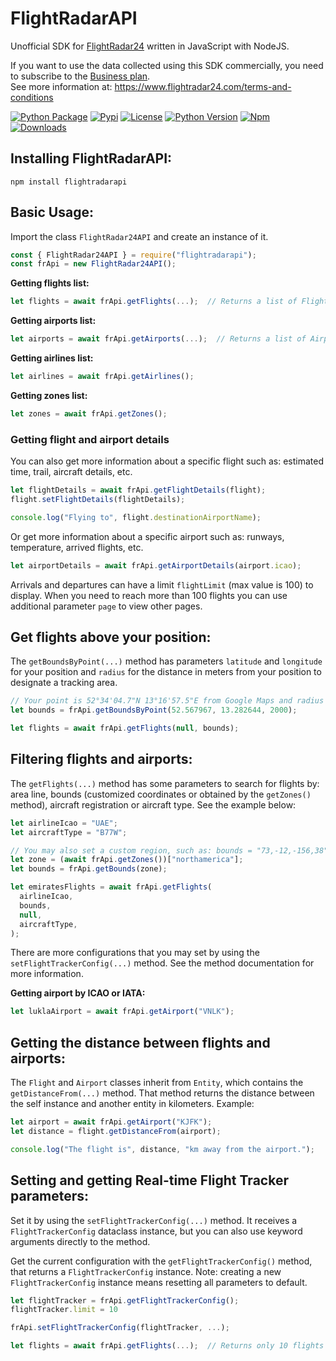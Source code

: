# FlightRadarAPI

Unofficial SDK for [FlightRadar24](https://www.flightradar24.com/) written in JavaScript with NodeJS.

If you want to use the data collected using this SDK commercially, you need to subscribe to the [Business plan](https://www.flightradar24.com/premium/).</br>
See more information at: https://www.flightradar24.com/terms-and-conditions

[![Python Package](https://github.com/JeanExtreme002/FlightRadarAPI/workflows/Python%20Package/badge.svg)](https://github.com/JeanExtreme002/FlightRadarAPI/actions)
[![Pypi](https://img.shields.io/pypi/v/FlightRadarAPI?logo=pypi)](https://pypi.org/project/FlightRadarAPI/)
[![License](https://img.shields.io/pypi/l/FlightRadarAPI)](https://github.com/JeanExtreme002/FlightRadarAPI)
[![Python Version](https://img.shields.io/badge/python-3.7+-8A2BE2)](https://pypi.org/project/FlightRadarAPI/)
[![Npm](https://img.shields.io/npm/v/flightradarapi?logo=npm&color=red)](https://www.npmjs.com/package/flightradarapi)
[![Downloads](https://static.pepy.tech/personalized-badge/flightradarapi?period=total&units=international_system&left_color=grey&right_color=orange&left_text=Downloads)](https://pypi.org/project/FlightRadarAPI/)

## Installing FlightRadarAPI:

```
npm install flightradarapi
```

## Basic Usage:

Import the class `FlightRadar24API` and create an instance of it.

```javascript
const { FlightRadar24API } = require("flightradarapi");
const frApi = new FlightRadar24API();
```

**Getting flights list:**

```javascript
let flights = await frApi.getFlights(...);  // Returns a list of Flight objects
```

**Getting airports list:**

```javascript
let airports = await frApi.getAirports(...);  // Returns a list of Airport objects
```

**Getting airlines list:**

```javascript
let airlines = await frApi.getAirlines();
```

**Getting zones list:**

```javascript
let zones = await frApi.getZones();
```

### Getting flight and airport details

You can also get more information about a specific flight such as: estimated time, trail, aircraft details, etc.

```javascript
let flightDetails = await frApi.getFlightDetails(flight);
flight.setFlightDetails(flightDetails);

console.log("Flying to", flight.destinationAirportName);
```

Or get more information about a specific airport such as: runways, temperature, arrived flights, etc.

```javascript
let airportDetails = await frApi.getAirportDetails(airport.icao);
```

Arrivals and departures can have a limit `flightLimit` (max value is 100) to display. When you need to reach more than 100 flights you can use additional parameter `page` to view other pages.

## Get flights above your position:

The `getBoundsByPoint(...)` method has parameters `latitude` and `longitude` for your position and `radius` for the distance in meters from your position to designate a tracking area.

```javascript
// Your point is 52°34'04.7"N 13°16'57.5"E from Google Maps and radius 2km
let bounds = frApi.getBoundsByPoint(52.567967, 13.282644, 2000);

let flights = await frApi.getFlights(null, bounds);
```

## Filtering flights and airports:

The `getFlights(...)` method has some parameters to search for flights by: area line, bounds (customized coordinates
or obtained by the `getZones()` method), aircraft registration or aircraft type. See the example below:

```javascript
let airlineIcao = "UAE";
let aircraftType = "B77W";

// You may also set a custom region, such as: bounds = "73,-12,-156,38"
let zone = (await frApi.getZones())["northamerica"];
let bounds = frApi.getBounds(zone);

let emiratesFlights = await frApi.getFlights(
  airlineIcao,
  bounds,
  null,
  aircraftType,
);
```

There are more configurations that you may set by using the `setFlightTrackerConfig(...)` method. See the method documentation
for more information.

**Getting airport by ICAO or IATA:**

```javascript
let luklaAirport = await frApi.getAirport("VNLK");
```

## Getting the distance between flights and airports:

The `Flight` and `Airport` classes inherit from `Entity`, which contains the `getDistanceFrom(...)` method. That method
returns the distance between the self instance and another entity in kilometers. Example:

```javascript
let airport = await frApi.getAirport("KJFK");
let distance = flight.getDistanceFrom(airport);

console.log("The flight is", distance, "km away from the airport.");
```

## Setting and getting Real-time Flight Tracker parameters:

Set it by using the `setFlightTrackerConfig(...)` method. It receives a `FlightTrackerConfig` dataclass instance, but
you can also use keyword arguments directly to the method.

Get the current configuration with the `getFlightTrackerConfig()` method, that returns a `FlightTrackerConfig`
instance. Note: creating a new `FlightTrackerConfig` instance means resetting all parameters to default.

```javascript
let flightTracker = frApi.getFlightTrackerConfig();
flightTracker.limit = 10

frApi.setFlightTrackerConfig(flightTracker, ...);

let flights = await frApi.getFlights(...);  // Returns only 10 flights
```
